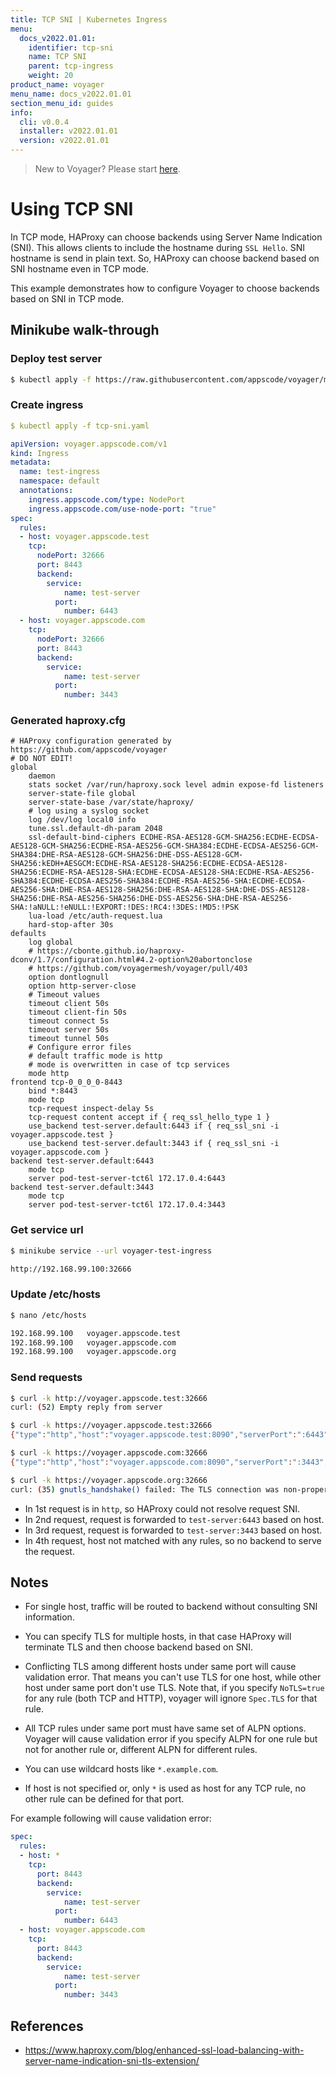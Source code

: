 ```yaml
---
title: TCP SNI | Kubernetes Ingress
menu:
  docs_v2022.01.01:
    identifier: tcp-sni
    name: TCP SNI
    parent: tcp-ingress
    weight: 20
product_name: voyager
menu_name: docs_v2022.01.01
section_menu_id: guides
info:
  cli: v0.0.4
  installer: v2022.01.01
  version: v2022.01.01
---
```


> New to Voyager? Please start [here](/docs/v2022.01.01/concepts/overview).

# Using TCP SNI

In TCP mode, HAProxy can choose backends using Server Name Indication (SNI). This allows clients to include the hostname during `SSL Hello`. SNI hostname is send in plain text. So, HAProxy can choose backend based on SNI hostname even in TCP mode.

This example demonstrates how to configure Voyager to choose backends based on SNI in TCP mode.

## Minikube walk-through

### Deploy test server

```bash
$ kubectl apply -f https://raw.githubusercontent.com/appscode/voyager/master/test/test-server/deploy/test-server.yaml
```

### Create ingress

```yaml
$ kubectl apply -f tcp-sni.yaml

apiVersion: voyager.appscode.com/v1
kind: Ingress
metadata:
  name: test-ingress
  namespace: default
  annotations:
    ingress.appscode.com/type: NodePort
    ingress.appscode.com/use-node-port: "true"
spec:
  rules:
  - host: voyager.appscode.test
    tcp:
      nodePort: 32666
      port: 8443
      backend:
        service:
        	name: test-server
          port:
            number: 6443
  - host: voyager.appscode.com
    tcp:
      nodePort: 32666
      port: 8443
      backend:
        service:
        	name: test-server
          port:
            number: 3443
```

### Generated haproxy.cfg

```
# HAProxy configuration generated by https://github.com/appscode/voyager
# DO NOT EDIT!
global
	daemon
	stats socket /var/run/haproxy.sock level admin expose-fd listeners
	server-state-file global
	server-state-base /var/state/haproxy/
	# log using a syslog socket
	log /dev/log local0 info
	tune.ssl.default-dh-param 2048
	ssl-default-bind-ciphers ECDHE-RSA-AES128-GCM-SHA256:ECDHE-ECDSA-AES128-GCM-SHA256:ECDHE-RSA-AES256-GCM-SHA384:ECDHE-ECDSA-AES256-GCM-SHA384:DHE-RSA-AES128-GCM-SHA256:DHE-DSS-AES128-GCM-SHA256:kEDH+AESGCM:ECDHE-RSA-AES128-SHA256:ECDHE-ECDSA-AES128-SHA256:ECDHE-RSA-AES128-SHA:ECDHE-ECDSA-AES128-SHA:ECDHE-RSA-AES256-SHA384:ECDHE-ECDSA-AES256-SHA384:ECDHE-RSA-AES256-SHA:ECDHE-ECDSA-AES256-SHA:DHE-RSA-AES128-SHA256:DHE-RSA-AES128-SHA:DHE-DSS-AES128-SHA256:DHE-RSA-AES256-SHA256:DHE-DSS-AES256-SHA:DHE-RSA-AES256-SHA:!aNULL:!eNULL:!EXPORT:!DES:!RC4:!3DES:!MD5:!PSK
	lua-load /etc/auth-request.lua
	hard-stop-after 30s
defaults
	log global
	# https://cbonte.github.io/haproxy-dconv/1.7/configuration.html#4.2-option%20abortonclose
	# https://github.com/voyagermesh/voyager/pull/403
	option dontlognull
	option http-server-close
	# Timeout values
	timeout client 50s
	timeout client-fin 50s
	timeout connect 5s
	timeout server 50s
	timeout tunnel 50s
	# Configure error files
	# default traffic mode is http
	# mode is overwritten in case of tcp services
	mode http
frontend tcp-0_0_0_0-8443
	bind *:8443
	mode tcp
	tcp-request inspect-delay 5s
	tcp-request content accept if { req_ssl_hello_type 1 }
	use_backend test-server.default:6443 if { req_ssl_sni -i voyager.appscode.test }
	use_backend test-server.default:3443 if { req_ssl_sni -i voyager.appscode.com }
backend test-server.default:6443
	mode tcp
	server pod-test-server-tct6l 172.17.0.4:6443
backend test-server.default:3443
	mode tcp
	server pod-test-server-tct6l 172.17.0.4:3443
```

### Get service url

```bash
$ minikube service --url voyager-test-ingress

http://192.168.99.100:32666
```

### Update /etc/hosts

```bash
$ nano /etc/hosts

192.168.99.100   voyager.appscode.test
192.168.99.100   voyager.appscode.com
192.168.99.100   voyager.appscode.org
```

### Send requests

```bash
$ curl -k http://voyager.appscode.test:32666
curl: (52) Empty reply from server

$ curl -k https://voyager.appscode.test:32666
{"type":"http","host":"voyager.appscode.test:8090","serverPort":":6443","path":"/","method":"GET","headers":{"Accept":["*/*"],"User-Agent":["curl/7.47.0"]}}

$ curl -k https://voyager.appscode.com:32666
{"type":"http","host":"voyager.appscode.com:8090","serverPort":":3443","path":"/","method":"GET","headers":{"Accept":["*/*"],"User-Agent":["curl/7.47.0"]}}

$ curl -k https://voyager.appscode.org:32666
curl: (35) gnutls_handshake() failed: The TLS connection was non-properly terminated.
```

- In 1st request is in `http`, so HAProxy could not resolve request SNI.
- In 2nd request, request is forwarded to `test-server:6443` based on host.
- In 3rd request, request is forwarded to `test-server:3443` based on host.
- In 4th request, host not matched with any rules, so no backend to serve the request.

## Notes

- For single host, traffic will be routed to backend without consulting SNI information.

- You can specify TLS for multiple hosts, in that case HAProxy will terminate TLS and then choose backend based on SNI.

- Conflicting TLS among different hosts under same port will cause validation error. That means you can't use TLS for one host, while other host under same port don't use TLS. Note that, if you specify `NoTLS=true` for any rule (both TCP and HTTP), voyager will ignore `Spec.TLS` for that rule.

- All TCP rules under same port must have same set of ALPN options. Voyager will cause validation error if you specify ALPN for one rule but not for another rule or, different ALPN for different rules.

- You can use wildcard hosts like `*.example.com`.

- If host is not specified or, only `*` is used as host for any TCP rule, no other rule can be defined for that port.

For example following will cause validation error:

```yaml
spec:
  rules:
  - host: *
    tcp:
      port: 8443
      backend:
        service:
        	name: test-server
          port:
            number: 6443
  - host: voyager.appscode.com
    tcp:
      port: 8443
      backend:
        service:
        	name: test-server
          port:
            number: 3443
```

## References

- https://www.haproxy.com/blog/enhanced-ssl-load-balancing-with-server-name-indication-sni-tls-extension/
